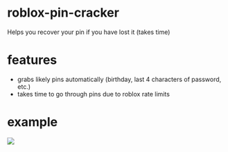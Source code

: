 # roblox-pin-cracker
Helps you recover your pin if you have lost it (takes time)

# features
- grabs likely pins automatically (birthday, last 4 characters of password, etc.)
- takes time to go through pins due to roblox rate limits

# example
![](https://cdn.discordapp.com/attachments/528005410192490556/804098168420696134/unknown.png)

